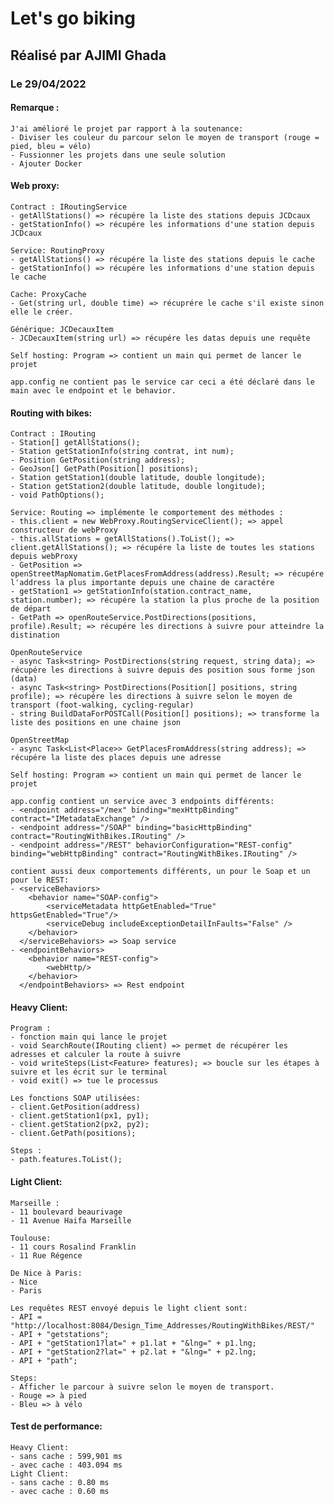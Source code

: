 # Let's go biking
## Réalisé par AJIMI Ghada
### Le 29/04/2022

#### Remarque :
	J'ai amélioré le projet par rapport à la soutenance:
	- Diviser les couleur du parcour selon le moyen de transport (rouge = pied, bleu = vélo)
	- Fussionner les projets dans une seule solution
	- Ajouter Docker

#### Web proxy:
	Contract : IRoutingService
	- getAllStations() => récupére la liste des stations depuis JCDcaux
	- getStationInfo() => récupére les informations d'une station depuis JCDcaux
		
	Service: RoutingProxy
	- getAllStations() => récupére la liste des stations depuis le cache
	- getStationInfo() => récupére les informations d'une station depuis le cache
		
	Cache: ProxyCache	
	- Get(string url, double time) => récuprére le cache s'il existe sinon elle le créer.

	Générique: JCDecauxItem
	- JCDecauxItem(string url) => récupére les datas depuis une requête 
		
	Self hosting: Program => contient un main qui permet de lancer le projet
		
	app.config ne contient pas le service car ceci a été déclaré dans le main avec le endpoint et le behavior.	
	
#### Routing with bikes:
	Contract : IRouting
	- Station[] getAllStations();
	- Station getStationInfo(string contrat, int num);
	- Position GetPosition(string address);
	- GeoJson[] GetPath(Position[] positions);
	- Station getStation1(double latitude, double longitude);
	- Station getStation2(double latitude, double longitude);
	- void PathOptions();

	Service: Routing => implémente le comportement des méthodes :
	- this.client = new WebProxy.RoutingServiceClient(); => appel constructeur de webProxy
	- this.allStations = getAllStations().ToList(); => client.getAllStations(); => récupére la liste de toutes les stations depuis webProxy
	- GetPosition => openStreetMapNomatim.GetPlacesFromAddress(address).Result; => récupére l'address la plus importante depuis une chaine de caractére
	- getStation1 => getStationInfo(station.contract_name, station.number); => récupére la station la plus proche de la position de départ
	- GetPath => openRouteService.PostDirections(positions, profile).Result; => récupére les directions à suivre pour atteindre la distination
	
	OpenRouteService
	- async Task<string> PostDirections(string request, string data); => récupére les directions à suivre depuis des position sous forme json (data)
	- async Task<string> PostDirections(Position[] positions, string profile); => récupére les directions à suivre selon le moyen de transport (foot-walking, cycling-regular)
	- string BuildDataForPOSTCall(Position[] positions); => transforme la liste des positions en une chaine json
	
	OpenStreetMap
	- async Task<List<Place>> GetPlacesFromAddress(string address); => récupére la liste des places depuis une adresse
	
	Self hosting: Program => contient un main qui permet de lancer le projet
		
	app.config contient un service avec 3 endpoints différents:
	- <endpoint address="/mex" binding="mexHttpBinding" contract="IMetadataExchange" />
	- <endpoint address="/SOAP" binding="basicHttpBinding" contract="RoutingWithBikes.IRouting" />
	- <endpoint address="/REST" behaviorConfiguration="REST-config" binding="webHttpBinding" contract="RoutingWithBikes.IRouting" />
		
	contient aussi deux comportements différents, un pour le Soap et un pour le REST:
	- <serviceBehaviors>
		<behavior name="SOAP-config">
			<serviceMetadata httpGetEnabled="True" httpsGetEnabled="True"/>
			<serviceDebug includeExceptionDetailInFaults="False" />
		</behavior>
	  </serviceBehaviors> => Soap service
	- <endpointBehaviors> 
		<behavior name="REST-config"> 
			<webHttp/> 
		</behavior>
	  </endpointBehaviors> => Rest endpoint
	
#### Heavy Client:
	Program : 
	- fonction main qui lance le projet
	- void SearchRoute(IRouting client) => permet de récupérer les adresses et calculer la route à suivre
	- void writeSteps(List<Feature> features); => boucle sur les étapes à suivre et les écrit sur le terminal
	- void exit() => tue le processus
		
	Les fonctions SOAP utilisées:
	- client.GetPosition(address)
	- client.getStation1(px1, py1);
	- client.getStation2(px2, py2);
	- client.GetPath(positions);

	Steps : 
	- path.features.ToList();

#### Light Client:
	Marseille :
	- 11 boulevard beaurivage
	- 11 Avenue Haifa Marseille

	Toulouse:
	- 11 cours Rosalind Franklin
	- 11 Rue Régence
		
	De Nice à Paris:
	- Nice
	- Paris

	Les requêtes REST envoyé depuis le light client sont:
	- API = "http://localhost:8084/Design_Time_Addresses/RoutingWithBikes/REST/"
	- API + "getstations";
	- API + "getStation1?lat=" + p1.lat + "&lng=" + p1.lng;
	- API + "getStation2?lat=" + p2.lat + "&lng=" + p2.lng;
	- API + "path";
	
	Steps:
	- Afficher le parcour à suivre selon le moyen de transport.
	- Rouge => à pied
	- Bleu => à vélo


#### Test de performance:
	Heavy Client:
	- sans cache : 599,901 ms
	- avec cache : 403.094 ms
	Light Client:
	- sans cache : 0.80 ms 
	- avec cache : 0.60 ms
	
	
	
